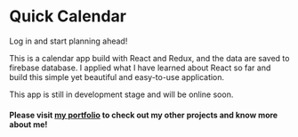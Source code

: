 # Quick Calendar

Log in and start planning ahead! 

This is a calendar app build with React and Redux, and the data are saved to firebase database. I applied what I have learned about React so far and build this simple yet beautiful and easy-to-use application.

This app is still in development stage and will be online soon.

#### Please visit [my portfolio](http://johnsontai.me) to check out my other projects and know more about me!